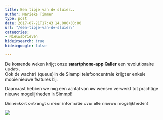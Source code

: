 ```yaml
---
title: Een tipje van de sluier….
author: Marieke Timmer
type: post
date: 2017-07-21T17:43:14.000+00:00
url: "/een-tipje-van-de-sluier/"
categories:
- Nieuwsbrieven
hideinsearch: true
hideingoogle: false

---
```

De komende weken krijgt onze <b>smartphone-app Qaller</b> een revolutionaire update. <br /> Ook de wachtrij (queue) in de Simmpl telefooncentrale krijgt er enkele mooie nieuwe features bij.

<!--more-->

Daarnaast hebben we nóg een aantal van uw wensen verwerkt tot prachtige nieuwe mogelijkheden in Simmpl!

Binnenkort ontvangt u meer informatie over alle nieuwe mogelijkheden!

<a href="https://www.callvoiptelefonie.nl/qaller"><img src="https://res.cloudinary.com/callvoip/image/upload/v1556647042/SIMMPL_QALLER_TRANSPARANT-300x297.png" class="aligncenter size-medium" /></a>